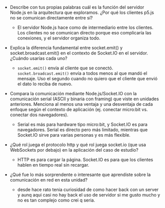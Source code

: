 + Describe con tus propias palabras cuál es la función del servidor Node.js en la arquitectura que exploramos. ¿Por qué los clientes p5.js no se comunican directamente entre sí?
  + El servidor Node.js hace como de intermediario entre los clientes. Los clientes no se comunican directo porque eso complicaría las conexiones, y el servidor organiza todo.

+ Explica la diferencia fundamental entre socket.emit() y socket.broadcast.emit() en el contexto de Socket.IO en el servidor. ¿Cuándo usarías cada uno?
  + `socket.emit()` envía al cliente que se conectó. `socket.broadcast.emit()` envía a todos menos al que mandó el mensaje. Uso el segundo cuando no quiero que el cliente que envió el dato lo reciba de nuevo.

+ Compara la comunicación mediante Node.js/Socket.IO con la comunicación serial (ASCII y binaria con framing) que viste en unidades anteriores. Menciona al menos una ventaja y una desventaja de cada enfoque según el contexto de aplicación (ej. conectar micro:bit vs. conectar dos navegadores).
  + Serial es más para hardware tipo micro:bit, y Socket.IO es para navegadores. Serial es directo pero más limitado, mientras que Socket.IO sirve para varias personas y es más flexible.

+ ¿Qué rol juega el protocolo http y qué rol juega socket.io (que usa WebSockets por debajo) en la aplicación del caso de estudio?
  + HTTP es para cargar la página. Socket.IO es para que los clientes hablen en tiempo real sin recargar.

+ ¿Qué fue lo más sorprendente o interesante que aprendiste sobre la comunicación en red en esta unidad?
  + desde hace rato tenia curiosidad de como hacer  back con un server y aunq aqui casi no hay back el uso de servidor si me gusto mucho y no es tan complejo como crei q seria.

